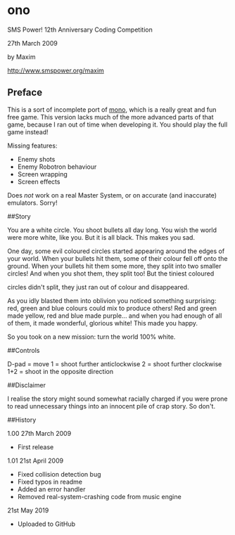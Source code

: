 # ono

SMS Power! 12th Anniversary Coding Competition

27th March 2009

by Maxim

http://www.smspower.org/maxim

## Preface

This is a sort of incomplete port of [mono](https://www.binaryzoo.com/mono_page/), which is a really great and fun free game. This version lacks much of the more advanced parts of that game, because I ran out of time when developing it. You should play the full game instead!

Missing features:
* Enemy shots
* Enemy Robotron behaviour
* Screen wrapping
* Screen effects

Does *not* work on a real Master System, or on accurate (and inaccurate) emulators. Sorry!

##Story

You are a white circle. You shoot bullets all day long. You wish the world were
more white, like you. But it is all black. This makes you sad.

One day, some evil coloured circles started appearing around the edges of your
world. When your bullets hit them, some of their colour fell off onto the
ground. When your bullets hit them some more, they split into two smaller
circles! And when you shot them, they split too! But the tiniest coloured

circles didn't split, they just ran out of colour and disappeared.

As you idly blasted them into oblivion you noticed something surprising: red,
green and blue colours could mix to produce others! Red and green made yellow,
red and blue made purple... and when you had enough of all of them, it made
wonderful, glorious white! This made you happy.

So you took on a new mission: turn the world 100% white.

##Controls

D-pad = move
1 = shoot further anticlockwise
2 = shoot further clockwise
1+2 = shoot in the opposite direction

##Disclaimer

I realise the story might sound somewhat racially charged if you were prone to
read unnecessary things into an innocent pile of crap story. So don't.

##History

1.00
27th March 2009
- First release

1.01
21st April 2009
- Fixed collision detection bug
- Fixed typos in readme
- Added an error handler
- Removed real-system-crashing code from music engine

21st May 2019
- Uploaded to GitHub